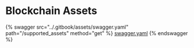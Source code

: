 # Blockchain Assets

{% swagger src="../.gitbook/assets/swagger.yaml" path="/supported_assets" method="get" %}
[swagger.yaml](../.gitbook/assets/swagger.yaml)
{% endswagger %}
